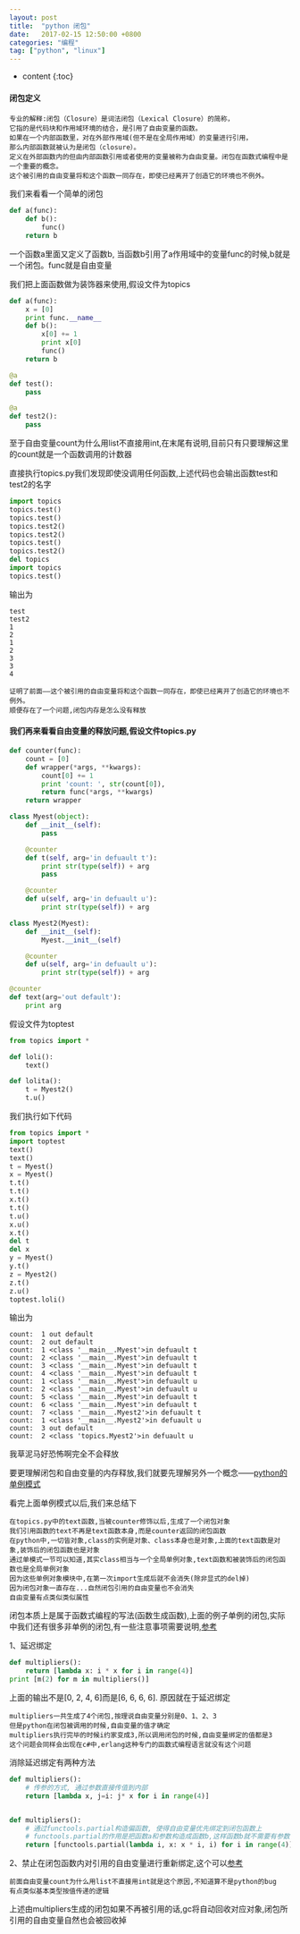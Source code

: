 ```yaml
---
layout: post
title:  "python 闭包"
date:   2017-02-15 12:50:00 +0800
categories: "编程"
tag: ["python", "linux"]
---
```


* content
{:toc}


#### 闭包定义

    专业的解释:闭包（Closure）是词法闭包（Lexical Closure）的简称，
    它指的是代码块和作用域环境的结合，是引用了自由变量的函数。
    如果在一个内部函数里，对在外部作用域(但不是在全局作用域）的变量进行引用，
    那么内部函数就被认为是闭包（closure）。
    定义在外部函数内的但由内部函数引用或者使用的变量被称为自由变量。闭包在函数式编程中是一个重要的概念。
    这个被引用的自由变量将和这个函数一同存在，即使已经离开了创造它的环境也不例外。

我们来看看一个简单的闭包

```python
def a(func):
    def b():
        func()
    return b

```

一个函数a里面又定义了函数b, 当函数b引用了a作用域中的变量func的时候,b就是一个闭包。func就是自由变量

我们把上面函数做为装饰器来使用,假设文件为topics

```python
def a(func):
    x = [0]
    print func.__name__
    def b():
        x[0] += 1
        print x[0]
        func()
    return b

@a
def test():
    pass

@a
def test2():
    pass
```

至于自由变量count为什么用list不直接用int,在末尾有说明,目前只有只要理解这里的count就是一个函数调用的计数器

直接执行topics.py我们发现即使没调用任何函数,上述代码也会输出函数test和test2的名字

```python
import topics
topics.test()
topics.test()
topics.test2()
topics.test2()
topics.test()
topics.test2()
del topics
import topics
topics.test()
```

输出为

```text
test
test2
1
2
1
2
3
3
4
```

    证明了前面——这个被引用的自由变量将和这个函数一同存在，即使已经离开了创造它的环境也不例外。
    顺便存在了一个问题,闭包内存是怎么没有释放

#### 我们再来看看自由变量的释放问题,假设文件topics.py

```python
def counter(func):
    count = [0]
    def wrapper(*args, **kwargs):
        count[0] += 1
        print 'count: ', str(count[0]),
        return func(*args, **kwargs)
    return wrapper

class Myest(object):
    def __init__(self):
        pass

    @counter
    def t(self, arg='in defuault t'):
        print str(type(self)) + arg
        pass

    @counter
    def u(self, arg='in defuault u'):
        print str(type(self)) + arg

class Myest2(Myest):
    def __init__(self):
        Myest.__init__(self)

    @counter
    def u(self, arg='in defuault u'):
        print str(type(self)) + arg

@counter
def text(arg='out default'):
    print arg

```

假设文件为toptest

```python
from topics import *

def loli():
    text()

def lolita():
    t = Myest2()
    t.u()
```

我们执行如下代码

```python
from topics import *
import toptest
text()
text()
t = Myest()
x = Myest()
t.t()
t.t()
x.t()
t.t()
t.u()
x.u()
x.t()
del t
del x
y = Myest()
y.t()
z = Myest2()
z.t()
z.u()
toptest.loli()
```

输出为

```text
count:  1 out default
count:  2 out default
count:  1 <class '__main__.Myest'>in defuault t
count:  2 <class '__main__.Myest'>in defuault t
count:  3 <class '__main__.Myest'>in defuault t
count:  4 <class '__main__.Myest'>in defuault t
count:  1 <class '__main__.Myest'>in defuault u
count:  2 <class '__main__.Myest'>in defuault u
count:  5 <class '__main__.Myest'>in defuault t
count:  6 <class '__main__.Myest'>in defuault t
count:  7 <class '__main__.Myest2'>in defuault t
count:  1 <class '__main__.Myest2'>in defuault u
count:  3 out default
count:  2 <class 'topics.Myest2'>in defuault u
```

我草泥马好恐怖啊完全不会释放

要更理解闭包和自由变量的内存释放,我们就要先理解另外一个概念——[python的单例模式](http://www.lolizeppelin.com/2017/03/06/python-singleton/)

看完上面单例模式以后,我们来总结下

    在topics.py中的text函数,当被counter修饰以后,生成了一个闭包对象
    我们引用函数的text不再是text函数本身,而是counter返回的闭包函数
    在python中,一切皆对象,class的实例是对象、class本身也是对象,上面的text函数是对象,装饰后的闭包函数也是对象
    通过单模式一节可以知道,其实class相当与一个全局单例对象,text函数和被装饰后的闭包函数也是全局单例对象
    因为这些单例对象模块中,在第一次import生成后就不会消失(除非显式的del掉)
    因为闭包对象一直存在...自然闭包引用的自由变量也不会消失
    自由变量有点类似类似属性

闭包本质上是属于函数式编程的写法(函数生成函数),上面的例子单例的闭包,实际中我们还有很多非单例的闭包,有一些注意事项需要说明,[参考](https://cyrusin.github.io/2016/03/11/python-closure-20160311/)

1、延迟绑定

```python
def multipliers():
    return [lambda x: i * x for i in range(4)]
print [m(2) for m in multipliers()]
```

上面的输出不是[0, 2, 4, 6]而是[6, 6, 6, 6]. 原因就在于延迟绑定

    multipliers一共生成了4个闭包,按理说自由变量分别是0、1、2、3
    但是python在闭包被调用的时候,自由变量的值才确定
    multipliers执行完毕的时候i约家变成3,所以调用闭包的时候,自由变量绑定的值都是3
    这个问题会同样会出现在c#中,erlang这种专门的函数式编程语言就没有这个问题

消除延迟绑定有两种方法

```python
def multipliers():
    # 传参的方式, 通过参数直接传值到内部    
    return [lambda x, j=i: j* x for i in range(4)]


def multipliers():
    # 通过functools.partial构造偏函数, 使得自由变量优先绑定到闭包函数上
    # functools.partial的作用是把函数a和参数构造成函数b,这样函数b就不需要有参数传入了
    return [functools.partial(lambda i, x: x * i, i) for i in range(4)]
```


2、禁止在闭包函数内对引用的自由变量进行重新绑定,这个可以[参考](http://blog.csdn.net/virtual_func/article/details/50551076)

    前面自由变量count为什么用list不直接用int就是这个原因,不知道算不是python的bug
    有点类似基本类型按值传递的逻辑

上述由multipliers生成的闭包如果不再被引用的话,gc将自动回收对应对象,闭包所引用的自由变量自然也会被回收掉
